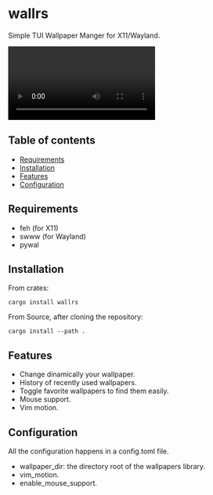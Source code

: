 # wallrs
Simple TUI Wallpaper Manger for X11/Wayland.

![wallrs Demo](assets/demo.mp4)

## Table of contents
* [Requirements](#requirements)
* [Installation](#installation)
* [Features](#features)
* [Configuration](#configuration)

## Requirements

- feh (for X11)
- swww (for Wayland)
- pywal

## Installation

From crates: 
```
cargo install wallrs
```

From Source, after cloning the repository:
```
cargo install --path .
```

## Features

- Change dinamically your wallpaper.
- History of recently used wallpapers.
- Toggle favorite wallpapers to find them easily.
- Mouse support.
- Vim motion.

## Configuration

All the configuration happens in a config.toml file.

- wallpaper_dir: the directory root of the wallpapers library.
- vim_motion.
- enable_mouse_support.
